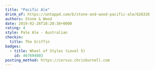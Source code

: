 ```yaml
---
title: "Pacific Ale"
drink_of: https://untappd.com/b/stone-and-wood-pacific-ale/626326
authors: Stone & Wood
date: 2019-02-26T18:20:38+0000
rating: 4
style: Pale Ale - Australian
checkin:
  title: The Griffin
badges:
  - title: Wheel of Styles (Level 5)
    id: 467694803
posting_method: https://corvus.chrisburnell.com
---
```

